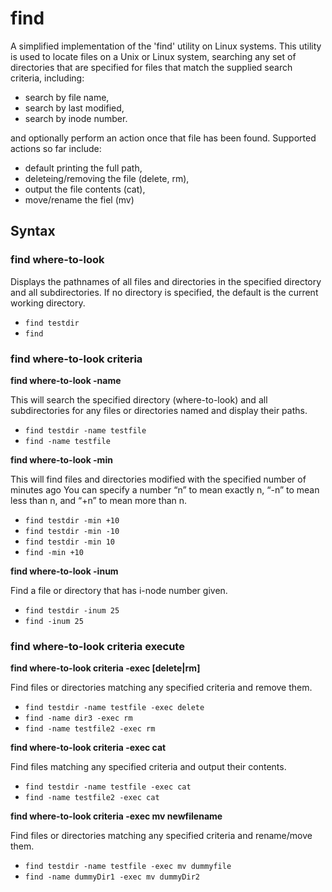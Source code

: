 # find 

A simplified implementation of the 'find' utility on Linux systems. This utility is used to locate 
files on a Unix or Linux system, searching any set of directories that are specified for files that 
match the supplied search criteria, including:
- search by file name,
- search by last modified,
- search by inode number.

and optionally perform an action once that file has been found. Supported actions so far include:

- default printing the full path,
- deleteing/removing the file (delete, rm),
- output the file contents (cat),
- move/rename the fiel (mv)

## Syntax 

### find where-to-look

Displays the pathnames of all files and directories in the specified directory and all subdirectories. If no
directory is specified, the default is the current working directory.
- `find testdir`
- `find`

### find where-to-look criteria

**find where-to-look -name <specified name>**

This will search the specified directory (where-to-look) and all subdirectories for any
files or directories named <specified name> and display their paths.

- `find testdir -name testfile`
- `find -name testfile`

**find where-to-look -min <specified number of minutes>**

This will find files and directories modified with the specified number of minutes ago
You can specify a number “n” to mean exactly n, “-n” to mean less than n, and “+n”
to mean more than n.

- `find testdir -min +10`
- `find testdir -min -10`
- `find testdir -min 10`
- `find -min +10`

**find where-to-look -inum <specified i-node number>**

Find a file or directory that has i-node number given.

- `find testdir -inum 25`
- `find -inum 25`

### find where-to-look criteria execute

**find where-to-look criteria -exec [delete|rm]**

Find files or directories matching any specified criteria and remove them.

- `find testdir -name testfile -exec delete`
- `find -name dir3 -exec rm`
- `find -name testfile2 -exec rm`

**find where-to-look criteria -exec cat**

Find files matching any specified criteria and output their contents.

- `find testdir -name testfile -exec cat`
- `find -name testfile2 -exec cat`

**find where-to-look criteria -exec mv newfilename**

Find files or directories matching any specified criteria and rename/move them.

- `find testdir -name testfile -exec mv dummyfile`  
- `find -name dummyDir1 -exec mv dummyDir2` 
